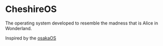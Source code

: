 # CheshireOS
The operating system developed to resemble the madness that is Alice in Wonderland.

Inspired by the [osakaOS](https://github.com/pac-ac/osakaOS)
